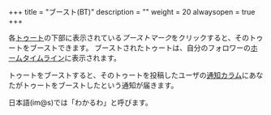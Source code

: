 +++
title = "ブースト(BT)"
description = ""
weight = 20
alwaysopen = true
+++

各[トゥート](../toot)の下部に表示されている<i class="fa fa-retweet">ブーストマーク</i>をクリックすると、そのトゥートをブーストできます。
ブーストされたトゥートは、自分のフォロワーの[ホームタイムライン](../column/htl)に表示されます。

トゥートをブーストすると、そのトゥートを投稿したユーザの[通知カラム](../column/notification)にあなたがトゥートをブーストしたという通知が届きます。

日本語(im@s)では「わかるわ」と呼びます。
